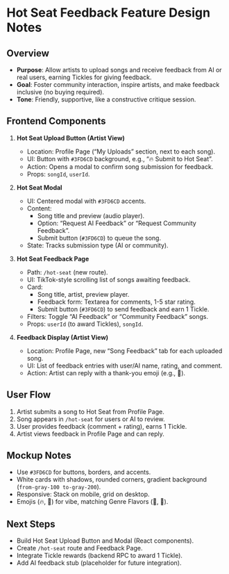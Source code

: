 # Hot Seat Feedback Feature Design Notes

## Overview
- **Purpose**: Allow artists to upload songs and receive feedback from AI or real users, earning Tickles for giving feedback.
- **Goal**: Foster community interaction, inspire artists, and make feedback inclusive (no buying required).
- **Tone**: Friendly, supportive, like a constructive critique session.

## Frontend Components
1. **Hot Seat Upload Button (Artist View)**
   - Location: Profile Page (“My Uploads” section, next to each song).
   - UI: Button with `#3FD6CD` background, e.g., “🔥 Submit to Hot Seat”.
   - Action: Opens a modal to confirm song submission for feedback.
   - Props: `songId`, `userId`.

2. **Hot Seat Modal**
   - UI: Centered modal with `#3FD6CD` accents.
   - Content:
     - Song title and preview (audio player).
     - Option: “Request AI Feedback” or “Request Community Feedback”.
     - Submit button (`#3FD6CD`) to queue the song.
   - State: Tracks submission type (AI or community).

3. **Hot Seat Feedback Page**
   - Path: `/hot-seat` (new route).
   - UI: TikTok-style scrolling list of songs awaiting feedback.
   - Card:
     - Song title, artist, preview player.
     - Feedback form: Textarea for comments, 1-5 star rating.
     - Submit button (`#3FD6CD`) to send feedback and earn 1 Tickle.
   - Filters: Toggle “AI Feedback” or “Community Feedback” songs.
   - Props: `userId` (to award Tickles), `songId`.

4. **Feedback Display (Artist View)**
   - Location: Profile Page, new “Song Feedback” tab for each uploaded song.
   - UI: List of feedback entries with user/AI name, rating, and comment.
   - Action: Artist can reply with a thank-you emoji (e.g., 🙌).

## User Flow
1. Artist submits a song to Hot Seat from Profile Page.
2. Song appears in `/hot-seat` for users or AI to review.
3. User provides feedback (comment + rating), earns 1 Tickle.
4. Artist views feedback in Profile Page and can reply.

## Mockup Notes
- Use `#3FD6CD` for buttons, borders, and accents.
- White cards with shadows, rounded corners, gradient background (`from-gray-100 to-gray-200`).
- Responsive: Stack on mobile, grid on desktop.
- Emojis (🔥, 🙌) for vibe, matching Genre Flavors (🤠, 🎤).

## Next Steps
- Build Hot Seat Upload Button and Modal (React components).
- Create `/hot-seat` route and Feedback Page.
- Integrate Tickle rewards (backend RPC to award 1 Tickle).
- Add AI feedback stub (placeholder for future integration).
